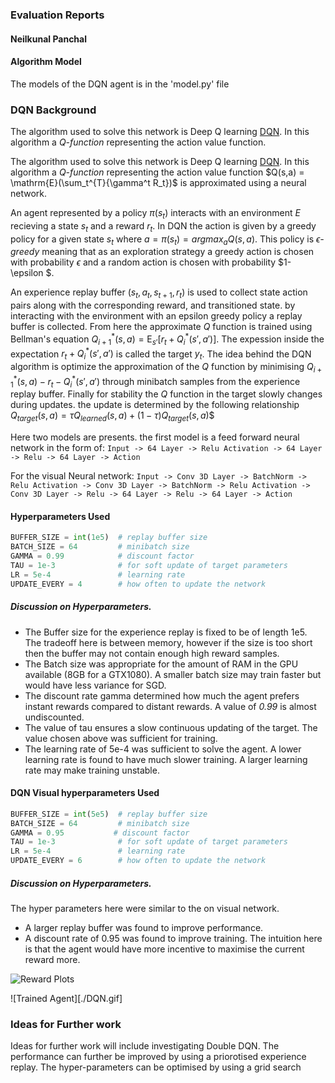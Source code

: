 ### Evaluation Reports
#### Neilkunal Panchal

#### Algorithm Model

The models of the DQN agent is in the 'model.py' file

### DQN Background

The algorithm used to solve this network is Deep Q learning [DQN](https://www.cs.toronto.edu/~vmnih/docs/dqn.pdf). In this algorithm a *Q-function* representing the action value function.

The algorithm used to solve this network is Deep Q learning [DQN](https://www.cs.toronto.edu/~vmnih/docs/dqn.pdf). In this algorithm a *Q-function* representing the action value function $Q(s,a) = \mathrm{E}(\sum_t^{T}{\gamma^t R_t})$ is approximated using a neural network.

An agent represented by a policy $\pi(s_t)$ interacts with an environment $E$ recieving a state $s_t$ and a reward $r_t$. In DQN the action is given by a greedy policy for a given state $s_t$ where $a = \pi(s_t) = \textit{argmax}_{a}{Q(s,a)}$. This policy is *$\epsilon$- greedy* meaning that as an exploration strategy a greedy action is chosen with probability $\epsilon$ and a random action is chosen with probability $1- \epsilon $.

An experience replay buffer $(s_t, a_t, s_{t+1}, r_t )$ is used to collect state action pairs along with the corresponding reward, and transitioned state. by interacting with the environment with an epsilon greedy policy a replay buffer is collected. From here the approximate $\mathit{Q}$ function is trained using Bellman's equation $Q^{*}_{i+1}(s,a) = \mathrm{E}_{s'}[r_t + Q^{*}_i(s',a')]$. The expession inside the expectation $r_t + Q^{*}_i(s',a')$ is called the target $y_t$. The idea behind the DQN algorithm is optimize the approximation of the $Q$ function by minimising $Q^{*}_{i+1}(s,a) - r_t - Q^{*}_i(s',a')$ through minibatch samples from the experience replay buffer. Finally for stability the $Q$ function in the target slowly changes during updates. the update is determined by the following relationship $Q_{target}(s,a) = \tau Q_{learned}(s,a) + (1-\tau )Q_{target}(s,a)$$





Here two models are presents. the first model is a feed forward neural network in the form of:
``Input -> 64 Layer -> Relu Activation -> 64 Layer -> Relu -> 64 Layer -> Action``

For the visual Neural network:
``Input -> Conv 3D Layer -> BatchNorm -> Relu Activation ->
Conv 3D Layer -> BatchNorm -> Relu Activation ->
 Conv 3D Layer -> Relu -> 64 Layer -> Relu -> 64 Layer -> Action``

#### Hyperparameters Used

```python
BUFFER_SIZE = int(1e5)  # replay buffer size
BATCH_SIZE = 64         # minibatch size
GAMMA = 0.99            # discount factor
TAU = 1e-3              # for soft update of target parameters
LR = 5e-4               # learning rate
UPDATE_EVERY = 4        # how often to update the network
```

##### Discussion on Hyperparameters.
- The Buffer size for the experience replay is fixed to be of length 1e5. The tradeoff here is between memory, however if the size is too short then the buffer may not contain enough high reward samples.
- The Batch size was appropriate for the amount of RAM in the GPU available (8GB for a GTX1080). A smaller batch size may train faster but would have less variance for SGD.
- The discount rate gamma determined how much the agent prefers instant rewards compared to distant rewards. A value of *0.99* is almost undiscounted.
- The value of tau ensures a slow continuous updating of the target. The value chosen above was sufficient for training.
- The learning rate of 5e-4 was sufficient to solve the agent. A lower learning rate is found to have much slower training. A larger learning rate may make training unstable.
#### DQN Visual hyperparameters Used

```python
BUFFER_SIZE = int(5e5)  # replay buffer size
BATCH_SIZE = 64         # minibatch size
GAMMA = 0.95           # discount factor
TAU = 1e-3              # for soft update of target parameters
LR = 5e-4               # learning rate
UPDATE_EVERY = 6        # how often to update the network
```
##### Discussion on Hyperparameters.

The hyper parameters here were similar to the on visual network.

- A larger replay buffer was found to improve performance.
- A discount rate of 0.95 was found to improve training. The intuition here is that the agent would have more incentive to maximise the current reward more.



![Reward Plots](./DQN-TrainingError.jpg)


![Trained Agent][./DQN.gif]

### Ideas for Further work

Ideas for further work will include investigating Double DQN.
The performance can further be improved by using a priorotised experience replay. The hyper-parameters can be optimised by using a grid search
